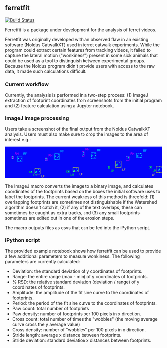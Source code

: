 ## ferretfit
[![Build Status](https://travis-ci.org/ccurtis7/ferretfit.svg?branch=master)](https://travis-ci.org/uwescience/ferretfit)

Ferretfit is a package under development for the analysis of ferret videos.

Ferretfit was originally developed with an observed flaw in an existing software (Noldus CatwalkXT) used in ferret catwalk experiments. While the program could extract certain features from tracking videos, it failed to capture the lateral motion ("wonkiness") present in some sick animals that could be used as a tool to distinguish between experimental groups. Because the Noldus program didn't provide users with access to the raw data, it made such calculations difficult.

### Current workflow

Currently, the analysis is performed in a two-step process: (1) ImageJ extraction of footprint coordinates from screenshots from the initial program and (2) feature calculation using a Jupyter notebook.

### ImageJ image processing

Users take a screenshot of the final output from the Noldus CatwalkXT analysis. Users must also make sure to crop the images to the area of interest e.g.:

<p align="center"><img src="https://github.com/ccurtis7/ferretfit/blob/master/doc/N_P1_R1.png" /></p>

The ImageJ macro converts the image to a binary image, and calculates coordinates of the footprints based on the boxes the initial software uses to label the footprints. The current weakness of this method is threefold: (1) overlapping footprints are sometimes not distinguishable if the Watershed algorithm doesn't catch it, (2) if any of the text overlaps, these can sometimes be caught as extra tracks, and (3) any small footprints sometimes are edited out in one of the erosion steps.

The macro outputs files as csvs that can be fed into the iPython script.

### iPython script

The provided example notebook shows how ferretfit can be used to provide a few additional parameters to measure wonkiness. The following parameters are currently calculated:

* Deviation: the standard deviation of y coordinates of footprints.
* Range: the entire range (max - min) of y coordinates of footprints.
* % RSD: the relative standard deviation (deviation / range) of y coordinates of footprints.
* Amplitude: the amplitude of the fit sine curve to the coordinates of footprints.
* Period: the period of the fit sine curve to the coordinates of footprints.
* Paw count: total number of footprints
* Paw density: number of footprints per 100 pixels in x direction.
* Cross count: total number of times the "wobbles" (the moving average curve cross the y average value)
* Cross density: number of "wobbles" per 100 pixels in x direction.
* Stride length: average x distance between footprints.
* Stride deviation: standard deviation x distances between footprints.

